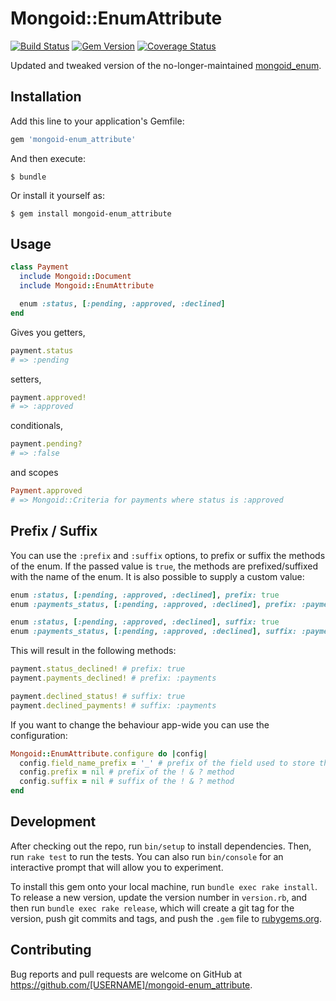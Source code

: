 # Mongoid::EnumAttribute

[![Build Status](https://travis-ci.org/tomasc/mongoid-enum_attribute.svg)](https://travis-ci.org/tomasc/mongoid-enum_attribute) [![Gem Version](https://badge.fury.io/rb/mongoid-enum_attribute.svg)](http://badge.fury.io/rb/mongoid-enum_attribute) [![Coverage Status](https://img.shields.io/coveralls/tomasc/mongoid-enum_attribute.svg)](https://coveralls.io/r/tomasc/mongoid-enum_attribute)

Updated and tweaked version of the no-longer-maintained [mongoid_enum](https://github.com/thetron/mongoid-enum).

## Installation

Add this line to your application's Gemfile:

```ruby
gem 'mongoid-enum_attribute'
```

And then execute:

    $ bundle

Or install it yourself as:

    $ gem install mongoid-enum_attribute

## Usage

```ruby
class Payment
  include Mongoid::Document
  include Mongoid::EnumAttribute

  enum :status, [:pending, :approved, :declined]
end
```

Gives you getters,

```ruby
payment.status
# => :pending
```

setters,

```ruby
payment.approved!
# => :approved
```

conditionals,

```ruby
payment.pending?
# => :false
```

and scopes

```ruby
Payment.approved
# => Mongoid::Criteria for payments where status is :approved
```

## Prefix / Suffix

You can use the `:prefix` and `:suffix` options, to prefix or suffix the methods
of the enum. If the passed value is `true`, the methods are prefixed/suffixed
with the name of the enum. It is also possible to supply a custom value:

```ruby
enum :status, [:pending, :approved, :declined], prefix: true
enum :payments_status, [:pending, :approved, :declined], prefix: :payments

enum :status, [:pending, :approved, :declined], suffix: true
enum :payments_status, [:pending, :approved, :declined], suffix: :payments
```

This will result in the following methods:

```ruby
payment.status_declined! # prefix: true
payment.payments_declined! # prefix: :payments

payment.declined_status! # suffix: true
payment.declined_payments! # suffix: :payments
```

If you want to change the behaviour app-wide you can use the configuration:

```ruby
Mongoid::EnumAttribute.configure do |config|
  config.field_name_prefix = '_' # prefix of the field used to store the values in database
  config.prefix = nil # prefix of the ! & ? method
  config.suffix = nil # suffix of the ! & ? method
end
```

## Development

After checking out the repo, run `bin/setup` to install dependencies. Then, run `rake test` to run the tests. You can also run `bin/console` for an interactive prompt that will allow you to experiment.

To install this gem onto your local machine, run `bundle exec rake install`. To release a new version, update the version number in `version.rb`, and then run `bundle exec rake release`, which will create a git tag for the version, push git commits and tags, and push the `.gem` file to [rubygems.org](https://rubygems.org).

## Contributing

Bug reports and pull requests are welcome on GitHub at https://github.com/[USERNAME]/mongoid-enum_attribute.
